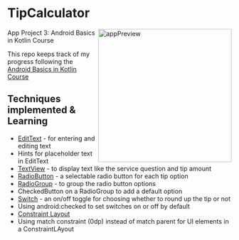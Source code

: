 # TipCalculator

<img align="right" src="" alt="appPreview" width="300"/>

App Project 3: Android Basics in Kotlin Course

This repo keeps track of my progress following the [Android Basics in Kotlin Course](https://developer.android.com/courses/android-basics-kotlin/course)

## Techniques implemented & Learning

- [EditText](https://developer.android.com/reference/kotlin/android/widget/EditText) - for entering and editing text
- Hints for placeholder text in EditText
- [TextView](https://developer.android.com/reference/kotlin/android/widget/TextView) - to display text like the service question and tip amount
- [RadioButton](https://developer.android.com/guide/topics/ui/controls/radiobutton#kotlin) - a selectable radio button for each tip option
- [RadioGroup](https://developer.android.com/reference/android/widget/RadioGroup) - to group the radio button options
- CheckedButton on a RadioGroup to add a default option
- [Switch](https://developer.android.com/reference/kotlin/android/widget/Switch) - an on/off toggle for choosing whether to round up the tip or not
- Using android:checked to set switches on or off by default
- [Constraint Layout](https://developer.android.com/training/constraint-layout)
- Using match constraint (0dp) instead of match parent for UI elements in a ConstraintLAyout





